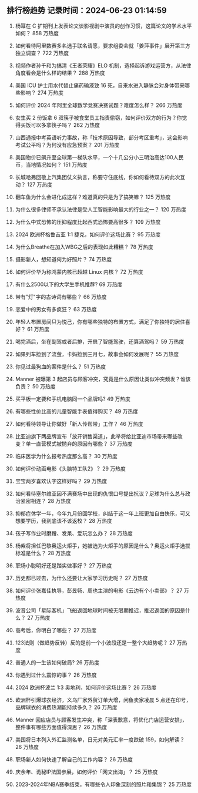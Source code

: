 
## 排行榜趋势 记录时间：2024-06-23 01:14:59
  
  1. 杨幂在 C 扩期刊上发表论文谈影视剧中演员的创作习惯，这篇论文的学术水平如何？ 858 万热度
    
  2. 如何看待阿里数赛多名选手联名请愿，要求组委会就「姜萍事件」展开第三方独立调查？ 722 万热度
    
  3. 视频作者孙千和为搞清《王者荣耀》ELO 机制，选择起诉游戏运营方，从法律角度看会是什么样的结果？ 288 万热度
    
  4. 美国 ICU 护士用水代替止痛药输液致 16 死，自来水进入静脉会对身体带来哪些影响？ 274 万热度
    
  5. 如何评价 2024 年阿里全球数学竞赛决赛试题？难度怎么样？ 266 万热度
    
  6. 女生买 2 份饭拿 6 双筷子被食堂员工指责偷窃，如何评价双方的行为？你觉得买饭可以多拿筷子吗？ 262 万热度
    
  7. 山西通报中考英语听力事故，称「技术原因导致，部分考区重考」，这会影响考试公平吗？为何没有应急预案？ 201 万热度
    
  8. 美国物价已飙升至全球第一梯队水平，一个十几公分小三明治高达100人民币，当地情况如何？ 151 万热度
    
  9. 长城哈弗回敬上汽集团仗义执言，称要守住底线，你如何看待双方的此次互动？ 127 万热度
    
  10. 翻车鱼为什么会进化成这样？难道真的只是为了搞笑嘛？ 125 万热度
    
  11. 为什么很多律师不承认法律是受人工智能影响最大的行业之一？ 120 万热度
    
  12. 为什么中式恐怖的压抑程度比起西式恐怖要高很多？ 109 万热度
    
  13. 2024 欧洲杯格鲁吉亚 1:1 捷克，如何评价这场比赛？ 95 万热度
    
  14. 为什么Breathe在加入WBG之后的表现如此糟糕？ 78 万热度
    
  15. 摄影新人，想知道何为好照片？ 74 万热度
    
  16. 如何评价华为称鸿蒙内核已超越 Linux 内核？ 72 万热度
    
  17. 有什么2500以下的大学生手机推荐? 69 万热度
    
  18. 带有"灯"字的古诗词有哪些？ 66 万热度
    
  19. 恋爱中的男女有多疯狂？ 63 万热度
    
  20. 年轻人布置房间只为悦己，你有哪些独特的布置方式，满足了你独特的居住喜好？ 61 万热度
    
  21. 喝完酒后，坐在副驾或者后排，开启了智能驾驶，还算酒驾吗？ 59 万热度
    
  22. 如果列车捡到了流萤，卡妈捡到三月七，故事会如何发展呢？ 55 万热度
    
  23. 你见过最狗血的案件是什么？ 51 万热度
    
  24. Manner 被曝第 3 起店员与顾客冲突，究竟是什么原因让类似冲突频发？谁该负责？ 50 万热度
    
  25. 买平板一定要和手机电脑同一个品牌吗? 49 万热度
    
  26. 有哪些性价比高的儿童智能手表值得购买？ 49 万热度
    
  27. 如何看待领导让你做好「新人传帮带」工作？ 46 万热度
    
  28. 比亚迪旗下两品牌宣布「放开销售渠道」，此举将给比亚迪市场带来哪些改变？单一直营模式被抛弃的原因有哪些？ 37 万热度
    
  29. 临床医学为什么报考热度那么高？ 30 万热度
    
  30. 如何评价动画电影《头脑特工队2》？ 29 万热度
    
  31. 宝宝两岁喜欢认字这样好吗？ 29 万热度
    
  32. 如何看待塞尔维亚因不满赛场中出现的仇恨口号提出抗议？足球为什么总与政治紧密相连？ 28 万热度
    
  33. 抑郁症休学一年，今年九月份回学校，纠结于这一年上班更加自由快乐，可又想要学历，我到底该不该返校？ 28 万热度
    
  34. 孩子写作业时磨蹭、发呆、爱玩怎么办？ 28 万热度
    
  35. 杨紫将担任巴黎奥运火炬手，她被选为火炬手的原因是什么？奥运火炬手选拔标准是什么？ 28 万热度
    
  36. 职场小聪明好还是踏实做事好？ 27 万热度
    
  37. 历史都已过去，为什么还要让大家学习历史呢？ 27 万热度
    
  38. 如何评价张嘉佳执导，彭昱畅、周也主演的电影《云边有个小卖部》？ 27 万热度
    
  39. 波音公司「星际客机」飞船返回地球时间被无限期推迟，推迟返回的原因是什么？ 27 万热度
    
  40. 高考后，你明白了哪些？ 27 万热度
    
  41. 123法则（做趋势反转）反的是前一个小波段还是一整个大趋势呢？ 27 万热度
    
  42. 普通人的一生该如何破局? 26 万热度
    
  43. 你遇到过什么震惊的事？ 26 万热度
    
  44. 2024 欧洲杯波兰 1:3 奥地利，如何评价这场比赛？ 26 万热度
    
  45. 欧洲杯引爆球衣经济，义乌厂家外贸订单大增，闲鱼卖家凌晨 5 点还在印号，品牌球衣的消费热潮能持续多久？ 26 万热度
    
  46. Manner 回应店员与顾客发生冲突，称「深表歉意，将优化门店运营安排」，整件事有哪些方面值得深思？ 26 万热度
    
  47. 美国将日本列入外汇监测名单，日元对美元汇率一度跌破 159，如何解读？ 26 万热度
    
  48. 职场新人如何快速了解自己的工作内容？ 26 万热度
    
  49. 庆余年、诡秘IP法国参展，如何评价「网文出海」？ 25 万热度
    
  50. 2023-2024年NBA赛季结束，有哪些令人印象深刻的照片和集锦？ 25 万热度
    